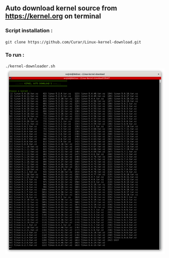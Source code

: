## Auto download kernel source from https://kernel.org on terminal
### Script installation :
`git clone https://github.com/Curar/Linux-kernel-download.git`
### To run :
`./kernel-downloader.sh`
![Terminal1](/image/terminal-1.png)
